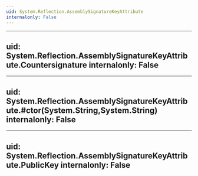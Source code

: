 ```yaml
---
uid: System.Reflection.AssemblySignatureKeyAttribute
internalonly: False
---
```


---
uid: System.Reflection.AssemblySignatureKeyAttribute.Countersignature
internalonly: False
---

---
uid: System.Reflection.AssemblySignatureKeyAttribute.#ctor(System.String,System.String)
internalonly: False
---

---
uid: System.Reflection.AssemblySignatureKeyAttribute.PublicKey
internalonly: False
---
